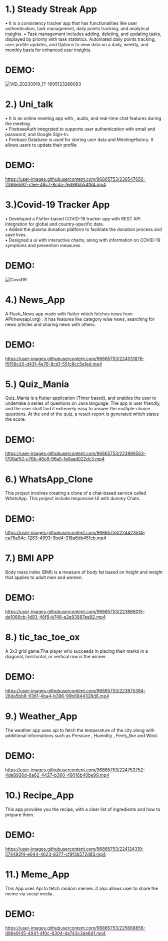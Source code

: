 # 1.) Steady Streak App
• It is a consistency tracker app that has functionalities like user authentication, task management, daily points
tracking, and analytical insights.
• Task management includes adding, deleting, and updating tasks, displayed by priority with task statistics.
Automated daily points tracking, user profile updates, and Options to view data on a daily, weekly, and monthly
basis for enhanced user insights.

# DEMO:
![VID_20230919_17-1695123268093](https://github.com/Prathamkumar18/SteadyStreakFrontend/assets/96865753/a9eca9f3-4280-4ef3-9707-d76778a2165f)

# 2.) Uni_talk
• It is an online meeting app with , audio, and real-time chat features during the meeting.                                                                              
• FirebaseAuth integrated to supports user authentication with email and password, and Google Sign-In.                                            
• Firebase Database is used for storing user data and MeetingHistory. It allows users to update their profile                                     

# DEMO:
https://user-images.githubusercontent.com/96865753/236547650-2366eb92-c1ee-48c7-8cda-7ed88bb54f84.mp4

# 3.)Covid-19 Tracker App
• Developed a Flutter-based COVID-19 tracker app with REST API integration for global and country-specific data.                           
• Added the plasma donation platform to facilitate the donation process and save lives.                                   
• Designed a ui with interactive charts, along with information on COVID-19 symptoms and prevention measures.                          

# DEMO:
![Covid19](https://github.com/Prathamkumar18/Covid_19-App/assets/96865753/f6fc00a5-281b-40a2-9bff-d88cc8f33aad)

# 4.) News_App
A Flash_News app made with flutter which fetches news from API(newsapi.org) . It has features like category wise news, searching for news articles and sharing news with others.

# DEMO:
https://user-images.githubusercontent.com/96865753/224531878-f5f59c20-d43f-4e76-8cd1-551c8cc5e1ed.mp4

# 5.) Quiz_Mania
Quiz_Mania is a flutter application (Timer based), and enables the user to undertake a series of questions on Java language. The app is user friendly, and the user shall find it extremely easy to answer the multiple-choice questions. At the end of the quiz, a result-report is generated which states the score.

# DEMO:
https://user-images.githubusercontent.com/96865753/223999563-f709af52-c76b-46c8-96a5-fa0aad022dc3.mp4

# 6.) WhatsApp_Clone
This project involves creating a clone of a chat-based service called WhatsApp. This project include responsive UI with dummy Chats.

# DEMO:
https://user-images.githubusercontent.com/96865753/224423514-ca75a94c-1263-4993-9bd4-318a6db451cb.mp4

# 7.) BMI APP
Body mass index (BMI) is a measure of body fat based on height and weight that applies to adult men and women.

# DEMO:
https://user-images.githubusercontent.com/96865753/223666015-de1066cb-1d93-46f8-b748-e2e93887ee92.mp4

# 8.) tic_tac_toe_ox
A 3x3 grid game.The player who succeeds in placing their marks in a diagonal, horizontal, or vertical row is the winner.

# DEMO:
https://user-images.githubusercontent.com/96865753/223675394-26da5bb8-9361-4ba4-b396-99b6844328d6.mp4

# 9.) Weather_App
The weather app uses api to fetch the temperature of the city along with addiitional informations such as Pressure , Humidity , Feels_like and Wind.

# DEMO:
https://user-images.githubusercontent.com/96865753/224753752-4de8926d-8a62-4427-b360-49016b40be99.mp4

# 10.) Recipe_App
This app provides you the recipe, with a clear list of ingredients and how to prepare them.

# DEMO:
https://user-images.githubusercontent.com/96865753/224124319-574492f4-e644-4623-8377-cf9f3b572d83.mp4

# 11.) Meme_App
This App uses Api to fetch random memes..it also allows user to share the meme via social media.

# DEMO:
https://user-images.githubusercontent.com/96865753/225668856-d98e9145-4941-4f0c-8304-da743c3de6d1.mp4








